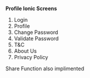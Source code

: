 **Profile Ionic Screens**
1. Login
2. Profile
3. Change Password
4. Validate Password
5. T&C
6. About Us
7. Privacy Policy

Share Function also implimented
